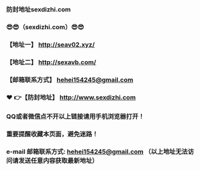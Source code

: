 ### 防封地址sexdizhi.com
### :sunglasses::sunglasses:（sexdizhi.com）:sunglasses::sunglasses:
### 【地址一】  http://seav02.xyz/
### 【地址二】  http://sexavb.com/
### 【邮箱联系方式】  hehei154245@gmail.com
### :heart: :point_right:【防封地址】  http://www.sexdizhi.com
### QQ或者微信点不开以上链接请用手机浏览器打开！
### 重要提醒收藏本页面，避免迷路！
### e-mail 邮箱联系方式: hehei154245@gmail.com （以上地址无法访问请发送任意内容获取最新地址）
